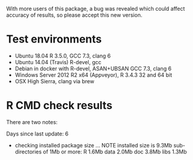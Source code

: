 With more users of this package, a bug was revealed which could affect accuracy of results, so please accept this new version.

# Test environments
* Ubuntu 18.04 R 3.5.0, GCC 7.3, clang 6
* Ubuntu 14.04 (Travis) R-devel, gcc
* Debian in docker with R-devel, ASAN+UBSAN GCC 7.3, clang 6
* Windows Server 2012 R2 x64 (Appveyor), R 3.4.3 32 and 64 bit
* OSX High Sierra, clang via brew

# R CMD check results

There are two notes:

Days since last update: 6

* checking installed package size ... NOTE
  installed size is  9.3Mb
  sub-directories of 1Mb or more:
    R      1.6Mb
    data   2.0Mb
    doc    3.8Mb
    libs   1.3Mb

